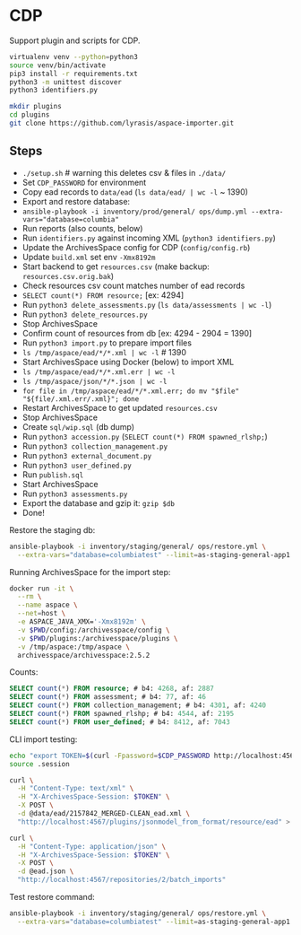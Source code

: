 # CDP

Support plugin and scripts for CDP.

```bash
virtualenv venv --python=python3
source venv/bin/activate
pip3 install -r requirements.txt
python3 -m unittest discover
python3 identifiers.py

mkdir plugins
cd plugins
git clone https://github.com/lyrasis/aspace-importer.git
```

## Steps

- `./setup.sh` # warning this deletes csv & files in `./data/`
- Set `CDP_PASSWORD` for environment
- Copy ead records to `data/ead` (`ls data/ead/ | wc -l` ~ 1390)
- Export and restore database:
- `ansible-playbook -i inventory/prod/general/ ops/dump.yml --extra-vars="database=columbia"`
- Run reports (also counts, below)
- Run `identifiers.py` against incoming XML (`python3 identifiers.py`)
- Update the ArchivesSpace config for CDP (`config/config.rb`)
- Update `build.xml` set env `-Xmx8192m`
- Start backend to get `resources.csv` (make backup: `resources.csv.orig.bak`)
- Check resources csv count matches number of ead records
- `SELECT count(*) FROM resource;` [ex: 4294]
- Run `python3 delete_assessments.py` (`ls data/assessments | wc -l`)
- Run `python3 delete_resources.py`
- Stop ArchivesSpace
- Confirm count of resources from db [ex: 4294 - 2904 = 1390]
- Run `python3 import.py` to prepare import files
- `ls /tmp/aspace/ead/*/*.xml | wc -l` # 1390
- Start ArchivesSpace using Docker (below) to import XML
- `ls /tmp/aspace/ead/*/*.xml.err | wc -l`
- `ls /tmp/aspace/json/*/*.json | wc -l`
- `for file in /tmp/aspace/ead/*/*.xml.err; do mv "$file" "${file/.xml.err/.xml}"; done`
- Restart ArchivesSpace to get updated `resources.csv`
- Stop ArchivesSpace
- Create `sql/wip.sql` (db dump)
- Run `python3 accession.py` (`SELECT count(*) FROM spawned_rlshp;`)
- Run `python3 collection_management.py`
- Run `python3 external_document.py`
- Run `python3 user_defined.py`
- Run `publish.sql`
- Start ArchivesSpace
- Run `python3 assessments.py`
- Export the database and gzip it: `gzip $db`
- Done!

Restore the staging db:

```bash
ansible-playbook -i inventory/staging/general/ ops/restore.yml \
  --extra-vars="database=columbiatest" --limit=as-staging-general-app1.lyrtech.org
```

Running ArchivesSpace for the import step:

```bash
docker run -it \
  --rm \
  --name aspace \
  --net=host \
  -e ASPACE_JAVA_XMX='-Xmx8192m' \
  -v $PWD/config:/archivesspace/config \
  -v $PWD/plugins:/archivesspace/plugins \
  -v /tmp/aspace:/tmp/aspace \
  archivesspace/archivesspace:2.5.2
```

Counts:

```sql
SELECT count(*) FROM resource; # b4: 4268, af: 2887
SELECT count(*) FROM assessment; # b4: 77, af: 46
SELECT count(*) FROM collection_management; # b4: 4301, af: 4240
SELECT count(*) FROM spawned_rlshp; # b4: 4544, af: 2195
SELECT count(*) FROM user_defined; # b4: 8412, af: 7043
```

CLI import testing:

```bash
echo "export TOKEN=$(curl -Fpassword=$CDP_PASSWORD http://localhost:4567/users/admin/login | jq '.session')" > .session
source .session

curl \
  -H "Content-Type: text/xml" \
  -H "X-ArchivesSpace-Session: $TOKEN" \
  -X POST \
  -d @data/ead/2157842_MERGED-CLEAN_ead.xml \
  "http://localhost:4567/plugins/jsonmodel_from_format/resource/ead" > ead.json

curl \
  -H "Content-Type: application/json" \
  -H "X-ArchivesSpace-Session: $TOKEN" \
  -X POST \
  -d @ead.json \
  "http://localhost:4567/repositories/2/batch_imports"
```

Test restore command:

```bash
ansible-playbook -i inventory/staging/general/ ops/restore.yml \
  --extra-vars="database=columbiatest" --limit=as-staging-general-app1.lyrtech.org
```
